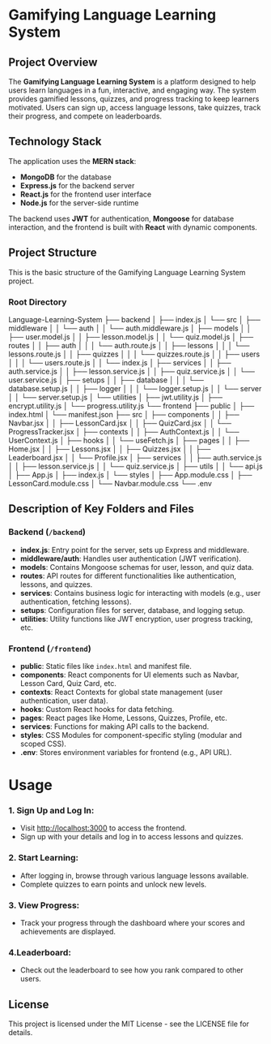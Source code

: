# Gamifying Language Learning System

## Project Overview

The **Gamifying Language Learning System** is a platform designed to help users learn languages in a fun, interactive, and engaging way. The system provides gamified lessons, quizzes, and progress tracking to keep learners motivated. Users can sign up, access language lessons, take quizzes, track their progress, and compete on leaderboards.

## Technology Stack

The application uses the **MERN stack**:

- **MongoDB** for the database
- **Express.js** for the backend server
- **React.js** for the frontend user interface
- **Node.js** for the server-side runtime

The backend uses **JWT** for authentication, **Mongoose** for database interaction, and the frontend is built with **React** with dynamic components.


## Project Structure

This is the basic structure of the Gamifying Language Learning System project.

### Root Directory

Language-Learning-System
├── backend
│   ├── index.js
│   └── src
│       ├── middleware
│       │   └── auth
│       │       └── auth.middleware.js
│       ├── models
│       │   ├── user.model.js
│       │   ├── lesson.model.js
│       │   └── quiz.model.js
│       ├── routes
│       │   ├── auth
│       │   │   └── auth.route.js
│       │   ├── lessons
│       │   │   └── lessons.route.js
│       │   ├── quizzes
│       │   │   └── quizzes.route.js
│       │   ├── users
│       │   │   └── users.route.js
│       │   └── index.js
│       ├── services
│       │   ├── auth.service.js
│       │   ├── lesson.service.js
│       │   ├── quiz.service.js
│       │   └── user.service.js
│       ├── setups
│       │   ├── database
│       │   │   └── database.setup.js
│       │   ├── logger
│       │   │   └── logger.setup.js
│       │   └── server
│       │       └── server.setup.js
│       └── utilities
│           ├── jwt.utility.js
│           ├── encrypt.utility.js
│           └── progress.utility.js
└── frontend
    ├── public
    │   ├── index.html
    │   └── manifest.json
    ├── src
    │   ├── components
    │   │   ├── Navbar.jsx
    │   │   ├── LessonCard.jsx
    │   │   ├── QuizCard.jsx
    │   │   └── ProgressTracker.jsx
    │   ├── contexts
    │   │   ├── AuthContext.js
    │   │   └── UserContext.js
    │   ├── hooks
    │   │   └── useFetch.js
    │   ├── pages
    │   │   ├── Home.jsx
    │   │   ├── Lessons.jsx
    │   │   ├── Quizzes.jsx
    │   │   ├── Leaderboard.jsx
    │   │   └── Profile.jsx
    │   ├── services
    │   │   ├── auth.service.js
    │   │   ├── lesson.service.js
    │   │   └── quiz.service.js
    │   ├── utils
    │   │   └── api.js
    │   ├── App.js
    │   ├── index.js
    │   └── styles
    │       ├── App.module.css
    │       ├── LessonCard.module.css
    │       └── Navbar.module.css
    └── .env


## Description of Key Folders and Files

### Backend (`/backend`)
- **index.js**: Entry point for the server, sets up Express and middleware.
- **middleware/auth**: Handles user authentication (JWT verification).
- **models**: Contains Mongoose schemas for user, lesson, and quiz data.
- **routes**: API routes for different functionalities like authentication, lessons, and quizzes.
- **services**: Contains business logic for interacting with models (e.g., user authentication, fetching lessons).
- **setups**: Configuration files for server, database, and logging setup.
- **utilities**: Utility functions like JWT encryption, user progress tracking, etc.

### Frontend (`/frontend`)
- **public**: Static files like `index.html` and manifest file.
- **components**: React components for UI elements such as Navbar, Lesson Card, Quiz Card, etc.
- **contexts**: React Contexts for global state management (user authentication, user data).
- **hooks**: Custom React hooks for data fetching.
- **pages**: React pages like Home, Lessons, Quizzes, Profile, etc.
- **services**: Functions for making API calls to the backend.
- **styles**: CSS Modules for component-specific styling (modular and scoped CSS).
- **.env**: Stores environment variables for frontend (e.g., API URL).

# Usage

### 1. Sign Up and Log In:
- Visit [http://localhost:3000](http://localhost:3000) to access the frontend.
- Sign up with your details and log in to access lessons and quizzes.

### 2. Start Learning:
- After logging in, browse through various language lessons available.
- Complete quizzes to earn points and unlock new levels.

### 3. View Progress:
- Track your progress through the dashboard where your scores and achievements are displayed.

### 4.Leaderboard:
- Check out the leaderboard to see how you rank compared to other users.

## License
This project is licensed under the MIT License - see the LICENSE file for details.

